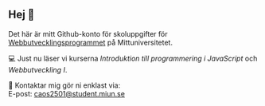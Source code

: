 ## Hej 👋
Det här är mitt Github-konto för skoluppgifter för [Webbutvecklingsprogrammet](https://webbutveckling.miun.se/) på Mittuniversitetet.  

💻 Just nu läser vi kurserna *Introduktion till programmering i JavaScript* och *Webbutveckling I*.  

💌 Kontaktar mig gör ni enklast via:  
E-post: <caos2501@student.miun.se>

<!--
**cookiecortez/cookiecortez** is a ✨ _special_ ✨ repository because its `README.md` (this file) appears on your GitHub profile.

Here are some ideas to get you started:

- 🔭 I’m currently working on ...
- 🌱 I’m currently learning ...
- 👯 I’m looking to collaborate on ...
- 🤔 I’m looking for help with ...
- 💬 Ask me about ...
- 📫 How to reach me: ...
- 😄 Pronouns: ...
- ⚡ Fun fact: ...
-->
